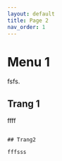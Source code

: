 ```yaml
---
layout: default
title: Page 2 
nav_order: 1
---
```


# Menu 1

fsfs.

## Trang 1

ffff
```

## Trang2  

fffsss